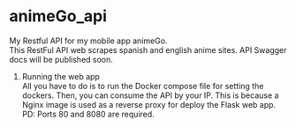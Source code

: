 # animeGo_api
My Restful API for my mobile app animeGo. <br>
This RestFul API web scrapes spanish and english anime sites. API Swagger docs will be published soon. <br>
1. Running the web app <br>
All you have to do is to run the Docker compose file for setting the dockers. Then, you can consume the API by your IP. This is because a Nginx image is used as a reverse proxy for deploy the Flask web app. <br>
PD: Ports 80 and 8080 are required.
